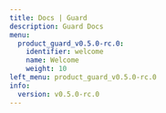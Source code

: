 ```yaml
---
title: Docs | Guard
description: Guard Docs
menu:
  product_guard_v0.5.0-rc.0:
    identifier: welcome
    name: Welcome
    weight: 10
left_menu: product_guard_v0.5.0-rc.0
info:
  version: v0.5.0-rc.0
---
```


